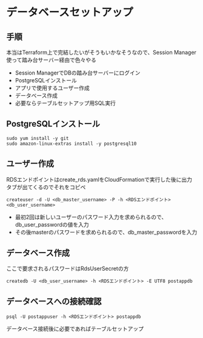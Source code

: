 # データベースセットアップ
## 手順
本当はTerraform上で完結したいがそうもいかなそうなので、Session Manager使って踏み台サーバー経由で色々やる

- Session ManagerでDBの踏み台サーバーにログイン
- PostgreSQLインストール
- アプリで使用するユーザー作成
- データベース作成
- 必要ならテーブルセットアップ用SQL実行

## PostgreSQLインストール
```
sudo yum install -y git
sudo amazon-linux-extras install -y postgresql10
```


## ユーザー作成
RDSエンドポイントはcreate_rds.yamlをCloudFormationで実行した後に出力タブが出てくるのでそれをコピペ
```
createuser -d -U <db_master_username> -P -h <RDSエンドポイント> <db_user_username>
```

- 最初2回は新しいユーザーのパスワード入力を求められるので、db_user_passwordの値を入力
- その後masterのパスワードを求められるので、db_master_passwordを入力


## データベース作成
ここで要求されるパスワードはRdsUserSecretの方

```
createdb -U <db_user_username> -h <RDSエンドポイント> -E UTF8 postappdb
```


## データベースへの接続確認
```
psql -U postappuser -h <RDSエンドポイント> postappdb
```
データベース接続後に必要であればテーブルセットアップ

